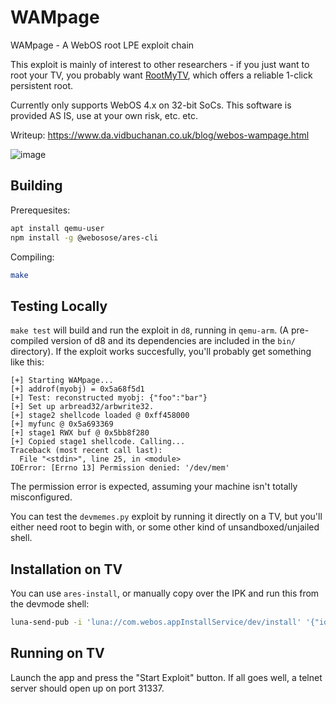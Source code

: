 # WAMpage
WAMpage - A WebOS root LPE exploit chain

This exploit is mainly of interest to other researchers - if you just want to root your TV, you probably want [RootMyTV](https://github.com/RootMyTV/RootMyTV.github.io), which offers a reliable 1-click persistent root.

Currently only supports WebOS 4.x on 32-bit SoCs. This software is provided AS IS, use at your own risk, etc. etc.

Writeup: https://www.da.vidbuchanan.co.uk/blog/webos-wampage.html

![image](https://user-images.githubusercontent.com/13520633/147524216-c9fab6cd-6841-42ab-96b4-b7dd91ff0b23.png)


## Building

Prerequesites:

```bash
apt install qemu-user
npm install -g @webosose/ares-cli
```

Compiling:

```bash
make
```

## Testing Locally

`make test` will build and run the exploit in `d8`, running in `qemu-arm`. (A pre-compiled version of d8 and its dependencies are included in the `bin/` directory). If the exploit works succesfully, you'll probably get something like this:

```
[+] Starting WAMpage...
[+] addrof(myobj) = 0x5a68f5d1
[+] Test: reconstructed myobj: {"foo":"bar"}
[+] Set up arbread32/arbwrite32.
[+] stage2 shellcode loaded @ 0xff458000
[+] myfunc @ 0x5a693369
[+] stage1 RWX buf @ 0x5bb8f280
[+] Copied stage1 shellcode. Calling...
Traceback (most recent call last):
  File "<stdin>", line 25, in <module>
IOError: [Errno 13] Permission denied: '/dev/mem'
```

The permission error is expected, assuming your machine isn't totally misconfigured.

You can test the `devmemes.py` exploit by running it directly on a TV, but you'll either need root to begin with, or some other kind of unsandboxed/unjailed shell.

## Installation on TV

You can use `ares-install`, or manually copy over the IPK and run this from the devmode shell:

```bash
luna-send-pub -i 'luna://com.webos.appInstallService/dev/install' '{"id":"tv.rootmy.wampage","ipkUrl":"/path/to/wampage.ipk","subscribe":true}'
```

## Running on TV

Launch the app and press the "Start Exploit" button. If all goes well, a telnet server should open up on port 31337.
